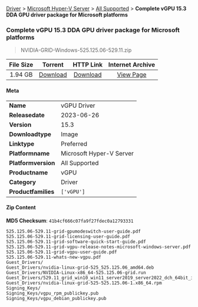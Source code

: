 
[Driver](/README.md)  >  [Microsoft Hyper-V Server](/index/Driver/Microsoft_Hyper-V_Server.md)  >  [All Supported](/index/Driver/Microsoft_Hyper-V_Server/All_Supported.md)  >  **Complete vGPU 15.3 DDA GPU driver package for Microsoft platforms**


###    Complete vGPU 15.3 DDA GPU driver package for Microsoft platforms

> NVIDIA-GRID-Windows-525.125.06-529.11.zip   


| **File Size** | **Torrent**  | **HTTP Link** | **Internet Archive** |
|:-------------:|:------------:|:-------------:|:--------------------:|
| 1.94 GB |  [Download](https://archive.org/download/nvgpu_NVIDIA-GRID-Windows-525.125.06-529.11.zip/nvgpu_NVIDIA-GRID-Windows-525.125.06-529.11.zip_archive.torrent)       | [Download](https://archive.org/compress/nvgpu_NVIDIA-GRID-Windows-525.125.06-529.11.zip) | [View Page](https://archive.org/details/nvgpu_NVIDIA-GRID-Windows-525.125.06-529.11.zip)       |

#### Meta

<table>
<tr><td><strong>Name</strong></td><td>vGPU Driver</td></tr>
<tr><td><strong>Releasedate</strong></td><td>2023-06-26</td></tr>
<tr><td><strong>Version</strong></td><td>15.3</td></tr>
<tr><td><strong>Downloadtype</strong></td><td>Image</td></tr>
<tr><td><strong>Linktype</strong></td><td>Preferred</td></tr>
<tr><td><strong>Platformname</strong></td><td>Microsoft Hyper-V Server</td></tr>
<tr><td><strong>Platformversion</strong></td><td>All Supported</td></tr>
<tr><td><strong>Productname</strong></td><td>vGPU</td></tr>
<tr><td><strong>Category</strong></td><td>Driver</td></tr>
<tr><td><strong>Productfamilies</strong></td><td><code>['vGPU']</code></td></tr>
</table>

#### Zip Content

**MD5 Checksum**: `41b4cf666c07fa9f27fdec0a12793331`

```text
525.125.06-529.11-grid-gpumodeswitch-user-guide.pdf
525.125.06-529.11-grid-licensing-user-guide.pdf
525.125.06-529.11-grid-software-quick-start-guide.pdf
525.125.06-529.11-grid-vgpu-release-notes-microsoft-windows-server.pdf
525.125.06-529.11-grid-vgpu-user-guide.pdf
525.125.06-529.11-whats-new-vgpu.pdf
Guest_Drivers/
Guest_Drivers/nvidia-linux-grid-525_525.125.06_amd64.deb
Guest_Drivers/NVIDIA-Linux-x86_64-525.125.06-grid.run
Guest_Drivers/529.11_grid_win10_win11_server2019_server2022_dch_64bit_international.exe
Guest_Drivers/nvidia-linux-grid-525-525.125.06-1.x86_64.rpm
Signing_Keys/
Signing_Keys/vgpu_rpm_publickey.pub
Signing_Keys/vgpu_debian_publickey.pub
```